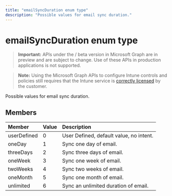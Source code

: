 ```yaml
---
title: "emailSyncDuration enum type"
description: "Possible values for email sync duration."
---
```


# emailSyncDuration enum type

> **Important:** APIs under the / beta version in Microsoft Graph are in preview and are subject to change. Use of these APIs in production applications is not supported.

> **Note:** Using the Microsoft Graph APIs to configure Intune controls and policies still requires that the Intune service is [correctly licensed](https://go.microsoft.com/fwlink/?linkid=839381) by the customer.

Possible values for email sync duration.
## Members
|Member|Value|Description|
|:---|:---|:---|
|userDefined|0|User Defined, default value, no intent.|
|oneDay|1|Sync one day of email.|
|threeDays|2|Sync three days of email.|
|oneWeek|3|Sync one week of email.|
|twoWeeks|4|Sync two weeks of email.|
|oneMonth|5|Sync one month of email.|
|unlimited|6|Sync an unlimited duration of email.|





